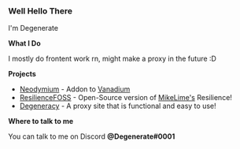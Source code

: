 ### Well Hello There

I'm Degenerate

**What I Do**

I mostly do frontent work rn, might make a proxy in the future :D

**Projects**

- [Neodymium](https://github.com/Degenerate0001/Neodymium) - Addon to [Vanadium](https://github.com/TitaniumNetwork-Dev/Vanadium)
- [ResilienceFOSS](https://github.com/Degenerate0001/ResilienceFOSS) - Open-Source version of [MikeLime's](https://github.com/MikeLime-dev) Resilience!
- [Degeneracy](https://github.com/Degenerate0001/Degeneracy) - A proxy site that is functional and easy to use!

**Where to talk to me**

You can talk to me on Discord **@Degenerate#0001**

